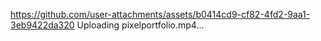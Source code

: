 
https://github.com/user-attachments/assets/b0414cd9-cf82-4fd2-9aa1-3eb9422da320
Uploading pixelportfolio.mp4…

